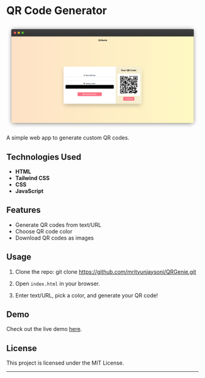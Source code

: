 # QR Code Generator

![Project Preview](/assets/mockup2.png)

A simple web app to generate custom QR codes.

## Technologies Used

- **HTML**
- **Tailwind CSS**
- **CSS**
- **JavaScript**

## Features

- Generate QR codes from text/URL
- Choose QR code color
- Download QR codes as images

## Usage

1. Clone the repo:
   git clone https://github.com/mrityunjaysoni/QRGenie.git
   
2. Open `index.html` in your browser.
3. Enter text/URL, pick a color, and generate your QR code!

## Demo

Check out the live demo [here](https://qr-genie.vercel.app/).

## License

This project is licensed under the MIT License.

---

